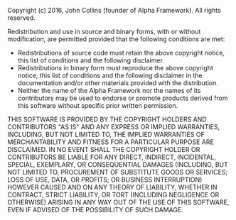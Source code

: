  Copyright (c) 2016, John Collins (founder of Alpha Framework).
 All rights reserved.

 Redistribution and use in source and binary forms, with or
 without modification, are permitted provided that the
 following conditions are met:

 * Redistributions of source code must retain the above
   copyright notice, this list of conditions and the
   following disclaimer.
 * Redistributions in binary form must reproduce the above
   copyright notice, this list of conditions and the
   following disclaimer in the documentation and/or other
   materials provided with the distribution.
 * Neither the name of the Alpha Framework nor the names
   of its contributors may be used to endorse or promote
   products derived from this software without specific
   prior written permission.

 THIS SOFTWARE IS PROVIDED BY THE COPYRIGHT HOLDERS AND
 CONTRIBUTORS "AS IS" AND ANY EXPRESS OR IMPLIED WARRANTIES,
 INCLUDING, BUT NOT LIMITED TO, THE IMPLIED WARRANTIES OF
 MERCHANTABILITY AND FITNESS FOR A PARTICULAR PURPOSE ARE
 DISCLAIMED. IN NO EVENT SHALL THE COPYRIGHT HOLDER OR
 CONTRIBUTORS BE LIABLE FOR ANY DIRECT, INDIRECT, INCIDENTAL,
 SPECIAL, EXEMPLARY, OR CONSEQUENTIAL DAMAGES (INCLUDING, BUT
 NOT LIMITED TO, PROCUREMENT OF SUBSTITUTE GOODS OR SERVICES;
 LOSS OF USE, DATA, OR PROFITS; OR BUSINESS INTERRUPTION)
 HOWEVER CAUSED AND ON ANY THEORY OF LIABILITY, WHETHER IN
 CONTRACT, STRICT LIABILITY, OR TORT (INCLUDING NEGLIGENCE
 OR OTHERWISE) ARISING IN ANY WAY OUT OF THE USE OF THIS
 SOFTWARE, EVEN IF ADVISED OF THE POSSIBILITY OF SUCH DAMAGE.
